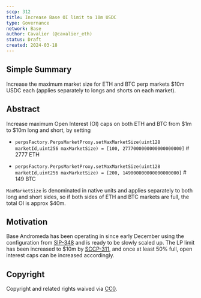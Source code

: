 ```yaml
---
sccp: 312
title: Increase Base OI limit to 10m USDC
type: Governance
network: Base
author: Cavalier (@cavalier_eth)
status: Draft
created: 2024-03-18
---
```


<!--You can leave these HTML comments in your merged SCCP and delete the visible duplicate text guides, they will not appear and may be helpful to refer to if you edit it again. This is the suggested template for new SCCPs. Note that an SCCP number will be assigned by an editor. When opening a pull request to submit your SCCP, please use an abbreviated title in the filename, `sccp-draft_title_abbrev.md`. The title should be 44 characters or less.-->

## Simple Summary

<!--"If you can't explain it simply, you don't understand it well enough." Provide a simplified and layman-accessible explanation of the SCCP.-->

Increase the maximum market size for ETH and BTC perp markets $10m USDC each (applies separately to longs and shorts on each market).

## Abstract

<!--A short (~200 word) description of the variable change proposed.-->
Increase maximum Open Interest (OI) caps on both ETH and BTC from $1m to $10m long and short, by setting

- `perpsFactory.PerpsMarketProxy.setMaxMarketSize(uint128 marketId,uint256 maxMarketSize) = [100, 2777000000000000000000]` # 2777 ETH

- `perpsFactory.PerpsMarketProxy.setMaxMarketSize(uint128 marketId,uint256 maxMarketSize) = [200, 149000000000000000000]` # 149 BTC

`MaxMarketSize` is denominated in native units and applies separately to both long and short sides, so if both sides of ETH and BTC markets are full, the total OI is approx $40m. 

## Motivation

<!--The motivation is critical for SCCPs that want to update variables within Synthetix. It should clearly explain why the existing variable is not incentive aligned. SCCP submissions without sufficient motivation may be rejected outright.-->

Base Andromeda has been operating in since early December using the configuration from [SIP-348](https://sips.synthetix.io/sips/sip-348/) and is ready to be slowly scaled up. The LP limit has been increased to $10m by [SCCP-311](https://sips.synthetix.io/sccp/sccp-311/), and once at least 50% full, open interest caps can be increased accordingly.


## Copyright

Copyright and related rights waived via [CC0](https://creativecommons.org/publicdomain/zero/1.0/).
